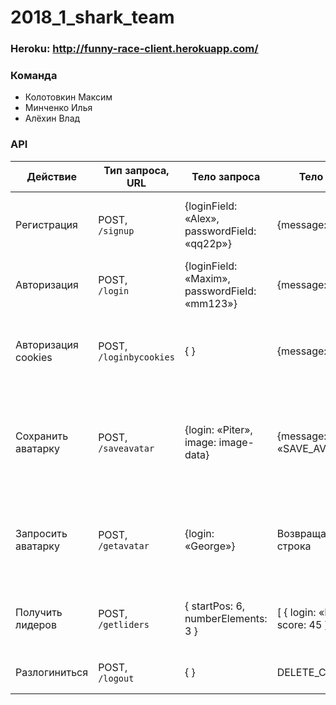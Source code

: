 # 2018_1_shark_team

### Heroku: http://funny-race-client.herokuapp.com/

### Команда
* Колотовкин Максим
* Минченко Илья
* Алёхин Влад

### API
| Действие | Тип запроса, URL | Тело запроса | Тело ответа | Пояснения |
| --- | --- | ------ | --- | --- |
| Регистрация | POST,<br> `/signup` | {loginField: «Alex»,<br> passwordField: «qq22p»} | {message: «YES»} | YES — регистрация прошла успешно,<br> NO — пользователь с таким логином есть в БД |
| Авторизация | POST,<br> `/login` | {loginField: «Maxim»,<br> passwordField: «mm123»} | {message: «YES»} | YES — успешная авторизация,<br> NO — неверный логин или пароль |
| Авторизация cookies | POST,<br> `/loginbycookies` | { } | {message: «YES»} | YES — успешная авторизация,<br> NO — печеньки отсутствуют, или в них некорректные логин или пароль |
| Сохранить аватарку | POST,<br> `/saveavatar` | {login: «Piter»,<br> image: image-data} | {message: «SAVE_AVATAR_OK»}  | SAVE_AVATAR_OK — успешное обновление аватарки,<br> SAVE_AVATAR_ERROR — некорректные печеньки, нет прав на обновление |
| Запросить аватарку | POST,<br> `/getavatar` | {login: «George»} | Возвращается строка  |  IMAGE_NOT_SET — пользователь не загружал свой аватар,<br> image-data — содержимое аватарки |
| Получить лидеров | POST,<br> `/getliders` | { startPos: 6,<br> numberElements: 3 } | [ { login: «Maxim», score: 45 } ] | Возвращается массив объектов с полями:<br> логин и максимальный балл |
| Разлогиниться | POST,<br> `/logout` | { } | DELETE_COOKIES_OK | Удаление всех печенек пользователя |
 

